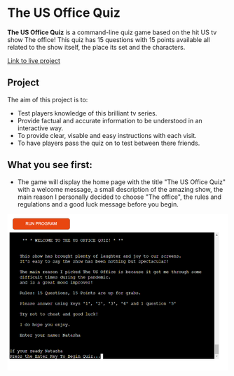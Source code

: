 # **The US Office Quiz**

**The US Office Quiz** is a command-line quiz game based on the hit US tv show The office! This quiz has 15 questions with 15 points available all related to the show itself, the place its set and the characters.

[Link to live project](https://the-us-office-quiz-bd87dc50aa4a.herokuapp.com/)

## Project

The aim of this project is to:

- Test players knowledge of this brilliant tv series.
- Provide factual and accurate information to be understood in an interactive way. 
- To provide clear, visable and easy instructions with each visit.
- To have players pass the quiz on to test between there friends. 

## What you see first:

- The game will display the home page with the title "The US Office Quiz" with a welcome message, a small description of the amazing show,
the main reason I personally decided to choose "The office", the rules and regulations and a good luck message before you begin.

![Home screenshot & Welcome Message](images/home_page.png)

